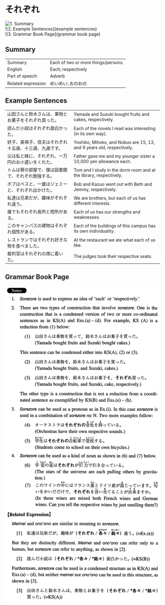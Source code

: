 # それぞれ

![1. Summary](summary)<br>
![2. Example Sentences](example sentences)<br>
![3. Grammar Book Page](grammar book page)<br>


## Summary

<table><tr>   <td>Summary</td>   <td>Each of two or more things/persons.</td></tr><tr>   <td>English</td>   <td>Each; respectively</td></tr><tr>   <td>Part of speech</td>   <td>Adverb</td></tr><tr>   <td>Related expression</td>   <td>めいめい; おのおの</td></tr></table>

## Example Sentences

<table><tr>   <td>山田さんと鈴木さんは、果物とお菓子をそれぞれ買った。</td>   <td>Yamada and Suzuki bought fruits and cakes, respectively.</td></tr><tr>   <td>読んだ小説はそれぞれ面白かった。</td>   <td>Each of the novels I read was interesting (in its own way).</td></tr><tr>   <td>好子、美保子、信夫はそれぞれ十五歳、十三歳、九歳です。</td>   <td>Yoshiko, Mihoko, and Nobuo are 15, 13, and 9 years old, respectively.</td></tr><tr>   <td>父は私と妹に、それぞれ、一万円のお小遣いをくれた。</td>   <td>Father gave me and my younger sister a 10,000 yen allowance each.</td></tr><tr>   <td>トムは寮の部屋で、僕は図書館で、それぞれ勉強する。</td>   <td>Tom and I study in the dorm room and at the library, respectively.</td></tr><tr>   <td>ボブはベスと、一雄はジェミーと、それぞれ出かけた。</td>   <td>Bob and Kazuo went out with Beth and Jemmy, respectively.</td></tr><tr>   <td>私達は兄弟だが、趣味がぞれぞれ違う。</td>   <td>We are brothers, but each of us has different interests.</td></tr><tr>   <td>誰でもそれぞれ長所と短所がある。</td>   <td>Each of us has our strengths and weaknesses.</td></tr><tr>   <td>このキャンパスの建物はそれぞれ個性がある。</td>   <td>Each of the buildings of this campus has its own individuality.</td></tr><tr>   <td>レストランではそれぞれ好きな物を食べました。</td>   <td>At the restaurant we ate what each of us like.</td></tr><tr>   <td>裁判官はそれぞれの席に着いた。</td>   <td>The judges took their respective seats.</td></tr></table>

## Grammar Book Page

![](../img/Intermediateそれぞれ.png)

